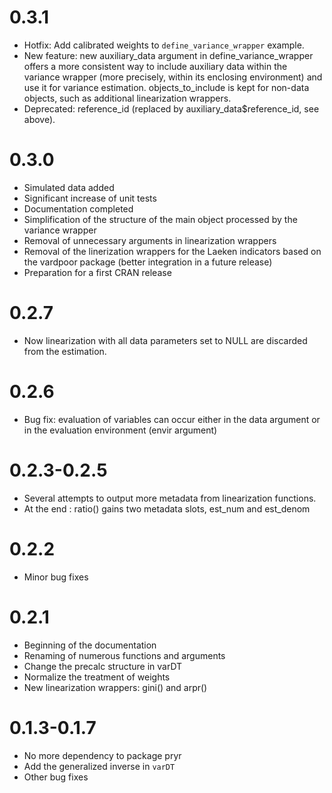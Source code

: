 # 0.3.1

- Hotfix: Add calibrated weights to `define_variance_wrapper` example.
- New feature: new auxiliary_data argument in define_variance_wrapper offers a more consistent way to include auxiliary data within the variance wrapper (more precisely, within its enclosing environment) and use it for variance estimation. objects_to_include is kept for non-data objects, such as additional linearization wrappers.
- Deprecated: reference_id (replaced by auxiliary_data$reference_id, see above).

# 0.3.0

- Simulated data added
- Significant increase of unit tests
- Documentation completed
- Simplification of the structure of the main object processed by the variance wrapper
- Removal of unnecessary arguments in linearization wrappers
- Removal of the linerization wrappers for the Laeken indicators based on the vardpoor package (better integration in a future release)
- Preparation for a first CRAN release

# 0.2.7

- Now linearization with all data parameters set to NULL are discarded from the estimation.

# 0.2.6 

- Bug fix: evaluation of variables can occur either in the data argument or in the evaluation environment (envir argument)

# 0.2.3-0.2.5

- Several attempts to output more metadata from linearization functions. 
- At the end : ratio() gains two metadata slots, est_num and est_denom

# 0.2.2

- Minor bug fixes

# 0.2.1

- Beginning of the documentation
- Renaming of numerous functions and arguments
- Change the precalc structure in varDT
- Normalize the treatment of weights
- New linearization wrappers: gini() and arpr()

# 0.1.3-0.1.7

- No more dependency to package pryr
- Add the generalized inverse in `varDT`
- Other bug fixes

